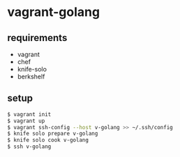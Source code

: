 # vagrant-golang

## requirements
* vagrant
* chef
* knife-solo
* berkshelf

## setup

```sh
$ vagrant init
$ vagrant up
$ vagrant ssh-config --host v-golang >> ~/.ssh/config
$ knife solo prepare v-golang
$ knife solo cook v-golang
$ ssh v-golang
```
